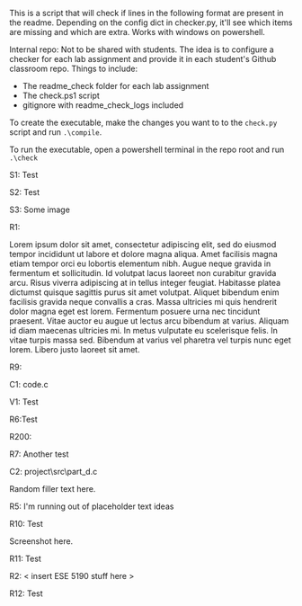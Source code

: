 This is a script that will check if lines in the following format are present in the readme.
Depending on the config dict in checker.py, it'll see which items are missing and which are extra.
Works with windows on powershell.

Internal repo: Not to be shared with students. The idea is to configure a checker for each lab assignment and provide it in each student's Github classroom repo. Things to include:
- The readme_check folder for each lab assignment
- The check.ps1 script
- gitignore with readme_check_logs included

To create the executable, make the changes you want to to the ```check.py``` script and run ```.\compile```.

To run the executable, open a powershell terminal in the repo root and run ```.\check```

S1: Test

S2: Test

S3: Some image

R1: 

Lorem ipsum dolor sit amet, consectetur adipiscing elit, sed do eiusmod tempor incididunt ut labore et dolore magna aliqua. Amet facilisis magna etiam tempor orci eu lobortis elementum nibh. Augue neque gravida in fermentum et sollicitudin. Id volutpat lacus laoreet non curabitur gravida arcu. Risus viverra adipiscing at in tellus integer feugiat. Habitasse platea dictumst quisque sagittis purus sit amet volutpat. Aliquet bibendum enim facilisis gravida neque convallis a cras. Massa ultricies mi quis hendrerit dolor magna eget est lorem. Fermentum posuere urna nec tincidunt praesent. Vitae auctor eu augue ut lectus arcu bibendum at varius. Aliquam id diam maecenas ultricies mi. In metus vulputate eu scelerisque felis. In vitae turpis massa sed. Bibendum at varius vel pharetra vel turpis nunc eget lorem. Libero justo laoreet sit amet.

R9: 

C1: code.c

V1: Test

R6:Test

R200: 

R7: Another test

C2: project\src\part_d.c

Random filler text here.

R5: I'm running out of placeholder text ideas

R10: Test

Screenshot here.

R11: Test

R2: < insert ESE 5190 stuff here >

R12: Test
